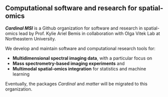 ## Computational software and research for spatial-omics

*__Cardinal MSI__* is a Github organization for software and research in spatial-omics lead by Prof. Kylie Ariel Bemis in collaboration with Olga Vitek Lab at Northeastern University.

We develop and maintain software and computational research tools for:

- __Multidimensional spectral imaging data__, with a particular focus on
- __Mass spectrometry-based imaging experiments__ and
- __Multimodal spatial-omics integration__ for statistics and machine learning

Eventually, the packages *Cardinal* and *matter* will be migrated to this organization.

<!--

**Here are some ideas to get you started:**

🙋‍♀️ A short introduction - what is your organization all about?
🌈 Contribution guidelines - how can the community get involved?
👩‍💻 Useful resources - where can the community find your docs? Is there anything else the community should know?
🍿 Fun facts - what does your team eat for breakfast?
🧙 Remember, you can do mighty things with the power of [Markdown](https://docs.github.com/github/writing-on-github/getting-started-with-writing-and-formatting-on-github/basic-writing-and-formatting-syntax)
-->
